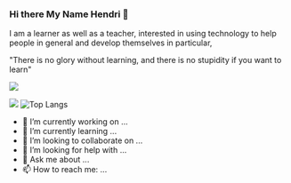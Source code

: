 ### Hi there My Name Hendri 👋
I am a learner as well as a teacher, interested in using technology to help people in general and develop themselves in particular,

"There is no glory without learning, and there is no stupidity if you want to learn"

<!--
 "Tidak ada kemuliaan tanpa belajar, dan Tidak ada kebodohan jika mau belajar

-->

![](https://komarev.com/ghpvc/?username=ndrianggar&color=green)


![](https://github-readme-stats.vercel.app/api?username=ndrianggar&count_private=true&theme=default&show_icons=true&include_all_commits=true)
![Top Langs](https://github-readme-stats.vercel.app/api/top-langs/?username=ndrianggar&langs_count=6)

- 🔭 I’m currently working on ...
- 🌱 I’m currently learning ...
- 👯 I’m looking to collaborate on ...
- 🤔 I’m looking for help with ...
- 💬 Ask me about ...
- 📫 How to reach me: ...


